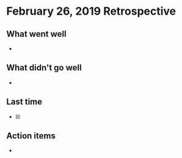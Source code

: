 # February 26, 2019 Retrospective 

## What went well

* 


## What didn't go well

* 


## Last time

- [x] 

## Action items

* 
